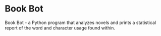 # Book Bot

Book Bot - a Python program that analyzes novels and prints a statistical report of the word and character usage found within.

